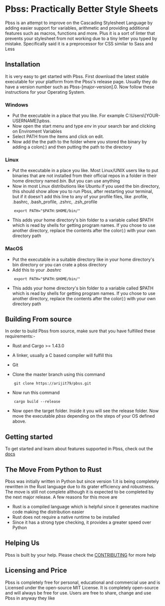 # Pbss: Practically Better Style Sheets
Pbss is an attempt to improve on the Cascading Stylesheet Language by adding easier support for variables, arithmetic and providing additional features such as macros, functions and more. Plus it is a sort of linter that prevents your stylesheet from not working due to a tiny letter you typed by mistake. Specifically said it is a preprocessor for CSS similar to Sass and Less

## Installation
It is very easy to get started with Pbss. First download the latest stable executable for your platform from the Pbss's release page. Usually they do have a version number such as Pbss-[major-version].0. Now follow these instructions for your Operating System.

### Windows
* Put the executable in a place that you like. For example C:\Users\\[YOUR-USERNAME]\pbss.
* Now open the start menu and type *env* in your search bar and clicking on Enviroment Variables
* Select PATH from the items and click on edit.
* Now add the the path to the folder where you stored the binary by adding a colon(:) and then putting the path to the directory

### Linux
* Put the executable in a place you like. Most Linux/UNIX users like to put binaries that are not installed from their official repos in a folder in their home directory named *bin*. But you can use anything
* Now in most Linux distributions like Ubuntu if you used the bin directory, this should show allow you to run Pbss, after restarting your terminal, but if it doesn't add this line to any of your profile files, like .profile, .bashrc, .bash_profile, .zshrc, .zsh_profile

```
	export PATH="$PATH:$HOME/bin/"
```
* This adds your home directory's bin folder to a variable called $PATH which is read by shells for getting program names. If you chose to use another directory, replace the contents after the color(:) with your own directory path

### MacOS
* Put the executable in a suitable directory like in your home directory's bin directory or you can crate a pbss directory
* Add this to your *.bashrc*

```
	export PATH="$PATH:$HOME/bin/"
```
* This adds your home directory's bin folder to a variable called $PATH which is read by shells for getting program names. If you chose to use another directory, replace the contents after the color(:) with your own directory path

## Building From source
In order to build Pbss from source, make sure that you have fulfilled these requirements:-

* Rust and Cargo >= 1.43.0
* A linker, usually a C based compiler will fulfill this
* Git

* Clone the master branch using this command

```
	git clone https://arijit79/pbss.git
```

* Now run this command

```
	cargo build --release
```

* Now open the target folder. Inside it you will see the release folder. Now move the executable *pbss* depending on the steps of your OS defined above.

## Getting started
To get started and learn about features supported in Pbss, check out the [docs](docs/index.md)

## The Move From Python to Rust
Pbss was initially written in Python but since version 1.it is being completely rewritten in the Rust language due to its grater efficiency and robustness. The move is still not complete although it is expected to be completed by the next major release. A few reasons for this move are
* Rust is a compiled language which is helpful since it generates machine code making the distribution easier
* Rust does not require a native runtime to be installed
* Since it has a strong type checking, it provides a greater speed over Python

## Helping Us
Pbss is built by your help. Please check the [CONTRIBUTING](CONTRIBUTING.md) for more help

## Licensing and Price
Pbss is completely free for personal, educational and commercial use and is Licensed under the open-source MIT License. It is completely open-source and will always be free for use. Users are free to share, change and use Pbss in anyway they like
